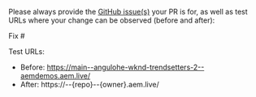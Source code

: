 Please always provide the [GitHub issue(s)](../issues) your PR is for, as well as test URLs where your change can be observed (before and after):

Fix #<gh-issue-id>

Test URLs:
- Before: https://main--angulohe-wknd-trendsetters-2--aemdemos.aem.live/
- After: https://<branch>--{repo}--{owner}.aem.live/
